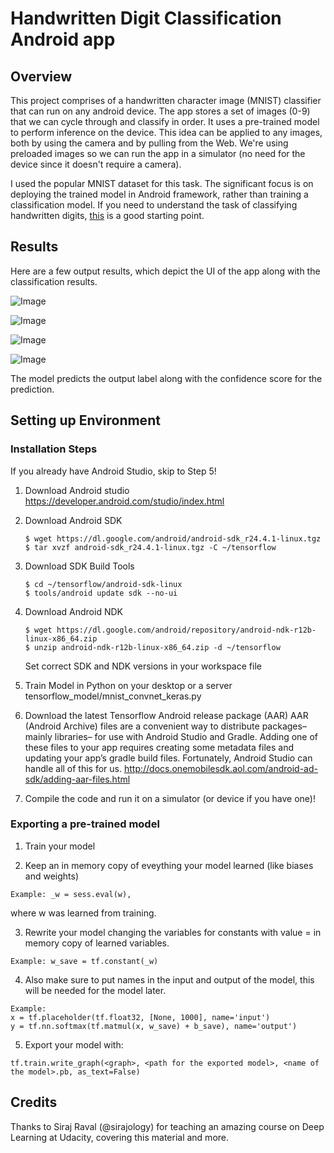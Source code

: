 # Handwritten Digit Classification Android app

## Overview

This project comprises of a handwritten character image (MNIST) classifier that can run on any android device. The app stores a set of images (0-9) that we can cycle through and classify in order. It uses a pre-trained model to perform inference on the device. This idea can be applied to any images, both by using the camera and by pulling from the Web. We're using preloaded images so we can run the app in a simulator (no need for the device since it doesn't require a camera).

I used the popular MNIST dataset for this task. The significant focus is on deploying the trained model in Android framework, rather than training a classification model. If you need to understand the task of classifying handwritten digits, [this](https://github.com/darshanbagul/USPS_Digit_Classification) is a good starting point.

## Results

Here are a few output results, which depict the UI of the app along with the classification results.

![Image](https://github.com/darshanbagul/Keras-Android/blob/master/images/2.png)

![Image](https://github.com/darshanbagul/Keras-Android/blob/master/images/4.png)

![Image](https://github.com/darshanbagul/Keras-Android/blob/master/images/5.png)

![Image](https://github.com/darshanbagul/Keras-Android/blob/master/images/6.png)

The model predicts the output label along with the confidence score for the prediction.

## Setting up Environment

### Installation Steps

If you already have Android Studio, skip to Step 5!

  1. Download Android studio
        https://developer.android.com/studio/index.html
        
  2. Download Android SDK
  
        ```
        $ wget https://dl.google.com/android/android-sdk_r24.4.1-linux.tgz
        $ tar xvzf android-sdk_r24.4.1-linux.tgz -C ~/tensorflow
        ```

  3. Download SDK Build Tools
  
        ```
        $ cd ~/tensorflow/android-sdk-linux
        $ tools/android update sdk --no-ui
        ```

  4. Download Android NDK
  
        ```
        $ wget https://dl.google.com/android/repository/android-ndk-r12b-linux-x86_64.zip
        $ unzip android-ndk-r12b-linux-x86_64.zip -d ~/tensorflow
        ```
      Set correct SDK and NDK versions in your workspace file

  5. Train Model in Python on your desktop or a server
        tensorflow_model/mnist_convnet_keras.py

  6. Download the latest Tensorflow Android release package (AAR)
        AAR (Android Archive) files are a convenient way to distribute packages– mainly libraries– for use with Android Studio and Gradle. Adding one of these files to your app requires creating some metadata files and updating your app’s gradle build files. Fortunately, Android Studio can handle all of this for us.
        http://docs.onemobilesdk.aol.com/android-ad-sdk/adding-aar-files.html
        
  7. Compile the code and run it on a simulator (or device if you have one)!

### Exporting a pre-trained model

  1. Train your model

  2. Keep an in memory copy of eveything your model learned (like biases and weights) 
  ```
  Example: _w = sess.eval(w), 
  ```
  where w was learned from training.

  3. Rewrite your model changing the variables for constants with value = in memory copy of learned variables. 
  ```
  Example: w_save = tf.constant(_w)
  ```
  
  4. Also make sure to put names in the input and output of the model, this will be needed for the model later. 
  ```
  Example:
  x = tf.placeholder(tf.float32, [None, 1000], name='input')
  y = tf.nn.softmax(tf.matmul(x, w_save) + b_save), name='output')
  ```

  5. Export your model with:
  ```
  tf.train.write_graph(<graph>, <path for the exported model>, <name of the model>.pb, as_text=False)
  ```
  
  ## Credits
  
  Thanks to Siraj Raval (@sirajology) for teaching an amazing course on Deep Learning at Udacity, covering this material and more.
